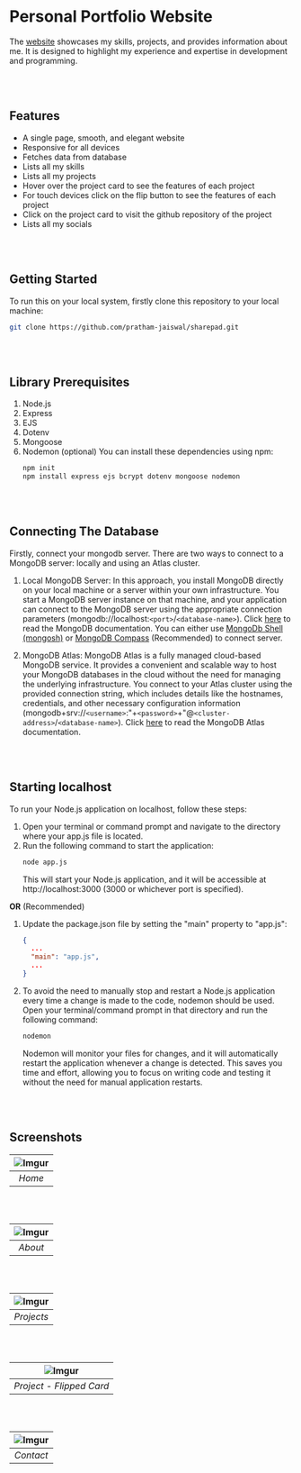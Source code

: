 # Personal Portfolio Website
The [website](https://pratham-jaiswal.cyclic.app/) showcases my skills, projects, and provides information about me. It is designed to highlight my experience and expertise in development and programming.

<br/><br/>

## Features
- A single page, smooth, and elegant website
- Responsive for all devices
- Fetches data from database
- Lists all my skills
- Lists all my projects
- Hover over the project card to see the features of each project
- For touch devices click on the flip button to see the features of each project
- Click on the project card to visit the github repository of the project
- Lists all my socials

<br/><br/>

## Getting Started
To run this on your local system, firstly clone this repository to your local machine:
```bash
git clone https://github.com/pratham-jaiswal/sharepad.git
```

<br/><br/>

## Library Prerequisites
1. Node.js
2. Express
3. EJS
4. Dotenv
5. Mongoose
6. Nodemon (optional)
    You can install these dependencies using npm:
    ```bash
    npm init
    npm install express ejs bcrypt dotenv mongoose nodemon
    ```
<br/><br/>

## Connecting The Database
Firstly, connect your mongodb server. There are two ways to connect to a MongoDB server: locally and using an Atlas cluster.
1. Local MongoDB Server: In this approach, you install MongoDB directly on your local machine or a server within your own infrastructure. You start a MongoDB server instance on that machine, and your application can connect to the MongoDB server using the appropriate connection parameters (mongodb://localhost:`<port>`/`<database-name>`). Click [here](https://www.mongodb.com/docs/manual/) to read the MongoDB documentation. You can either use [MongoDb Shell (mongosh)](https://www.mongodb.com/docs/mongodb-shell/) or [MongoDB Compass](https://www.mongodb.com/docs/compass/current/) (Recommended) to connect server.

2. MongoDB Atlas: MongoDB Atlas is a fully managed cloud-based MongoDB service. It provides a convenient and scalable way to host your MongoDB databases in the cloud without the need for managing the underlying infrastructure. You connect to your Atlas cluster using the provided connection string, which includes details like the hostnames, credentials, and other necessary configuration information (mongodb+srv://`<username>`:"+`<password>`+"@`<cluster-address>`/`<database-name>`). Click [here](https://www.mongodb.com/docs/atlas/) to read the MongoDB Atlas documentation.

<br/><br/>

## Starting localhost

To run your Node.js application on localhost, follow these steps:
1. Open your terminal or command prompt and navigate to the directory where your app.js file is located.
2. Run the following command to start the application:
    ```bash
    node app.js
    ```
    This will start your Node.js application, and it will be accessible at http://localhost:3000 (3000 or whichever port is specified).

**OR** (Recommended)

1. Update the package.json file by setting the "main" property to "app.js":
    ```json
    {
      ...
      "main": "app.js",
      ...
    }
    ```

2. To avoid the need to manually stop and restart a Node.js application every time a change is made to the code, nodemon should be used. Open your terminal/command prompt in that directory and run the following command:
    ```bash
    nodemon
    ```
    Nodemon will monitor your files for changes, and it will automatically restart the application whenever a change is detected. This saves you time and effort, allowing you to focus on writing code and testing it without the need for manual application restarts.

<br/><br/>

## Screenshots
| ![Imgur](https://i.imgur.com/2ZphiRY.png) |
|:--:|
| <i>Home</i>|
<br/><br/>

| ![Imgur](https://i.imgur.com/4Tv5mxF.png) |
|:--:|
| <i>About</i>|
<br/><br/>

| ![Imgur](https://i.imgur.com/EuJRYJK.png) |
|:--:|
| <i>Projects</i>|
<br/><br/>

| ![Imgur](https://i.imgur.com/Fg0AWKg.png) |
|:--:|
| <i>Project - Flipped Card</i>|
<br/><br/>

| ![Imgur](https://i.imgur.com/jIJ5hmL.png) |
|:--:|
| <i>Contact</i>|
<br/><br/>